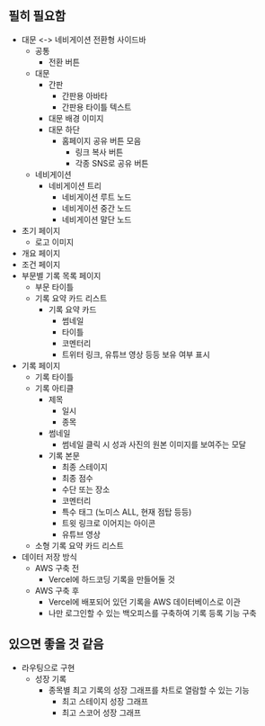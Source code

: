 ## 필히 필요함
- 대문 <-> 네비게이션 전환형 사이드바
  - 공통
    - 전환 버튼
  - 대문
    - 간판
      - 간판용 아바타
      - 간판용 타이틀 텍스트
    - 대문 배경 이미지
    - 대문 하단
      - 홈페이지 공유 버튼 모음
        - 링크 복사 버튼
        - 각종 SNS로 공유 버튼
  - 네비게이션
    - 네비게이션 트리
      - 네비게이션 루트 노드
      - 네비게이션 중간 노드
      - 네비게이션 말단 노드
- 초기 페이지
  - 로고 이미지
- 개요 페이지
- 조건 페이지
- 부문별 기록 목록 페이지
  - 부문 타이틀
  - 기록 요약 카드 리스트
    - 기록 요약 카드
      - 썸네일
      - 타이틀
      - 코멘터리
      - 트위터 링크, 유튜브 영상 등등 보유 여부 표시
- 기록 페이지
  - 기록 타이틀
  - 기록 아티클
    - 제목
      - 일시
      - 종목
    - 썸네일
      - 썸네일 클릭 시 성과 사진의 원본 이미지를 보여주는 모달
    - 기록 본문
      - 최종 스테이지
      - 최종 점수
      - 수단 또는 장소
      - 코멘터리
      - 특수 태그 (노미스 ALL, 현재 점탑 등등)
      - 트윗 링크로 이어지는 아이콘
      - 유튜브 영상
  - 소형 기록 요약 카드 리스트
- 데이터 저장 방식
  - AWS 구축 전
    - Vercel에 하드코딩 기록을 만들어둘 것
  - AWS 구축 후
    - Vercel에 배포되어 있던 기록을 AWS 데이터베이스로 이관
    - 나만 로그인할 수 있는 백오피스를 구축하여 기록 등록 기능 구축

## 있으면 좋을 것 같음
- 라우팅으로 구현
  - 성장 기록
    - 종목별 최고 기록의 성장 그래프를 차트로 열람할 수 있는 기능
      - 최고 스테이지 성장 그래프
      - 최고 스코어 성장 그래프
